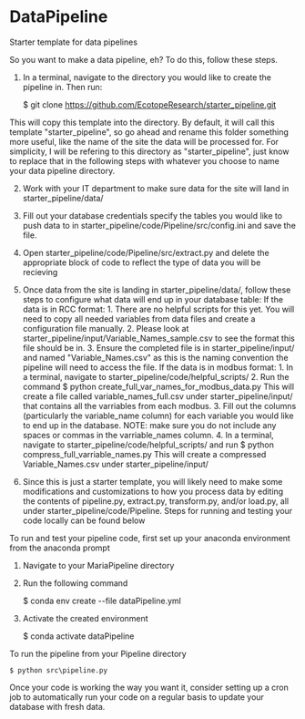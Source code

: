 # DataPipeline
Starter template for data pipelines 

So you want to make a data pipeline, eh? To do this, follow these steps.
1. In a terminal, navigate to the directory you would like to create the pipeline in. Then run:

    $ git clone https://github.com/EcotopeResearch/starter_pipeline.git
    
This will copy this template into the directory. By default, it will call this template "starter_pipeline", so go ahead and rename this folder something more useful, like the name of the site the data will be processed for. For simplicity, I will be refering to this directory as "starter_pipeline", just know to replace that in the following steps with whatever you choose to name your data pipeline directory.

2. Work with your IT department to make sure data for the site will land in starter_pipeline/data/

3. Fill out your database credentials specify the tables you would like to push data to in starter_pipeline/code/Pipeline/src/config.ini and save the file.

4. Open starter_pipeline/code/Pipeline/src/extract.py and delete the appropriate block of code to reflect the type of data you will be recieving

5. Once data from the site is landing in starter_pipeline/data/, follow these steps to configure what data will end up in your database table:
    If the data is in RCC format:
        1. There are no helpful scripts for this yet. You will need to copy all needed variables from data files and create a configuration file manually.
        2. Please look at starter_pipeline/input/Variable_Names_sample.csv to see the format this file should be in.
        3. Ensure the completed file is in starter_pipeline/input/ and named "Variable_Names.csv" as this is the naming convention the pipeline will need to access the file.
    If the data is in modbus format:
        1. In a terminal, navigate to starter_pipeline/code/helpful_scripts/
        2. Run the command 
            $ python create_full_var_names_for_modbus_data.py
        This will create a file called variable_names_full.csv under starter_pipeline/input/ that contains all the varriables from each modbus.
        3. Fill out the columns (particularly the variable_name column) for each variable you would like to end up in the database. NOTE: make sure you do not include any spaces or commas in the varriable_names column.
        4. In a terminal, navigate to starter_pipeline/code/helpful_scripts/ and run 
            $ python compress_full_varriable_names.py
        This will create a compressed Variable_Names.csv under starter_pipeline/input/
        
6. Since this is just a starter template, you will likely need to make some modifications and customizations to how you process data by editing the contents of pipeline.py, extract.py, transform.py, and/or load.py, all under starter_pipeline/code/Pipeline. Steps for running and testing your code locally can be found below 

To run and test your pipeline code, first set up your anaconda environment from the anaconda prompt
1. Navigate to your MariaPipeline directory
2. Run the following command 

    $ conda env create --file dataPipeline.yml

3. Activate the created environment

    $ conda activate dataPipeline

To run the pipeline from your Pipeline directory

    $ python src\pipeline.py

Once your code is working the way you want it, consider setting up a cron job to automatically run your code on a regular basis to update your database with fresh data.

